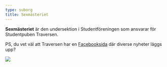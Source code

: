 ```yaml
---
type: suborg
title: Sexmästeriet
---
```

**Sexmästeriet** är den undersektion i Studentföreningen som ansvarar för Studentpuben Traversen.

PS, du vet väl att Traversen har en [Facebooksida](https://www.facebook.com/Traversen) där diverse nyheter läggs upp?

![](/assets/logo2_white-1-.gif)
